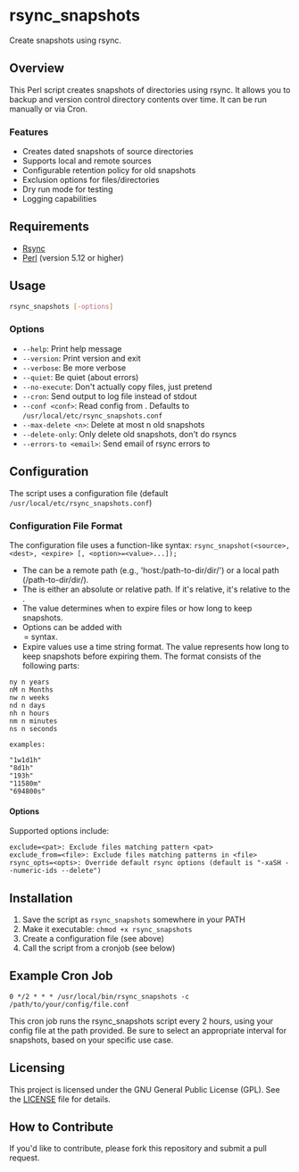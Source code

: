 # rsync_snapshots

Create snapshots using rsync.

## Overview

This Perl script creates snapshots of directories using rsync. It allows you to backup and version control directory contents over time. It can be run manually or via Cron.

### Features

- Creates dated snapshots of source directories
- Supports local and remote sources
- Configurable retention policy for old snapshots  
- Exclusion options for files/directories
- Dry run mode for testing
- Logging capabilities

## Requirements
- [Rsync](https://github.com/RsyncProject/rsync)
- [Perl](https://www.perl.org/) (version 5.12 or higher)

## Usage

```bash
rsync_snapshots [-options]
```

### Options

- `--help`: Print help message
- `--version`: Print version and exit
- `--verbose`: Be more verbose
- `--quiet`: Be quiet (about errors)
- `--no-execute`: Don't actually copy files, just pretend
- `--cron`: Send output to log file instead of stdout
- `--conf <conf>`: Read config from <conf>. Defaults to `/usr/local/etc/rsync_snapshots.conf`
- `--max-delete <n>`: Delete at most n old snapshots
- `--delete-only`: Only delete old snapshots, don't do rsyncs
- `--errors-to <email>`: Send email of rsync errors to <email>

## Configuration

The script uses a configuration file (default `/usr/local/etc/rsync_snapshots.conf`)

### Configuration File Format
The configuration file uses a function-like syntax: `rsync_snapshot(<source>, <dest>, <expire> [, <option>=<value>...]);`
- The <source> can be a remote path (e.g., 'host:/path-to-dir/dir/') or a local path (/path-to-dir/dir/).
- The <dest> is either an absolute or relative path. If it's relative, it's relative to the <source>.
- The <expire> value determines when to expire files or how long to keep snapshots.
- Options can be added with <option>=<value> syntax.
- Expire values use a time string format. The value represents how long to keep snapshots before expiring them. The format consists of the following parts:

```
ny n years
nM n Months
nw n weeks
nd n days
nh n hours
nm n minutes
ns n seconds

examples:

"1w1d1h"
"8d1h"
"193h"
"11580m"
"694800s"
```
#### Options
Supported options include:

```
exclude=<pat>: Exclude files matching pattern <pat>
exclude_from=<file>: Exclude files matching patterns in <file>
rsync_opts=<opts>: Override default rsync options (default is "-xaSH --numeric-ids --delete")
```

## Installation

1. Save the script as `rsync_snapshots` somewhere in your PATH
2. Make it executable: `chmod +x rsync_snapshots`
3. Create a configuration file (see above)
4. Call the script from a cronjob (see below)

## Example Cron Job

```
0 */2 * * * /usr/local/bin/rsync_snapshots -c /path/to/your/config/file.conf
```
This cron job runs the rsync_snapshots script every 2 hours, using your config file at the path provided. Be sure to select an appropriate interval for snapshots, based on your specific use case.

## Licensing

This project is licensed under the GNU General Public License (GPL). See the [LICENSE](LICENSE) file for details.

## How to Contribute

If you'd like to contribute, please fork this repository and submit a pull request.